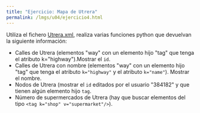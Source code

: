 ```yaml
---
title: "Ejercicio: Mapa de Utrera"
permalink: /lmgs/u04/ejercicio4.html
---
```


Utiliza el fichero [Utrera.xml](xml/utrera.xml.zip), realiza varias funciones python que devuelvan la siguiente información:

* Calles de Utrera (elementos "way" con un elemento hijo "tag" que tenga el atributo k="highway").Mostrar el `id`.
* Calles de Utrera con nombre (elementos "way" con un elemento hijo "tag" que tenga el atributo `k="highway"` y el atributo `k="name"`). Mostrar el nombre.
* Nodos de Utrera (mostrar el `id` editados por el usuario "384182" y que tienen algún elemento hijo `tag`.
* Número de supermercados de Utrera (hay que buscar elementos del tipo `<tag k="shop" v="supermarket"/>`).

